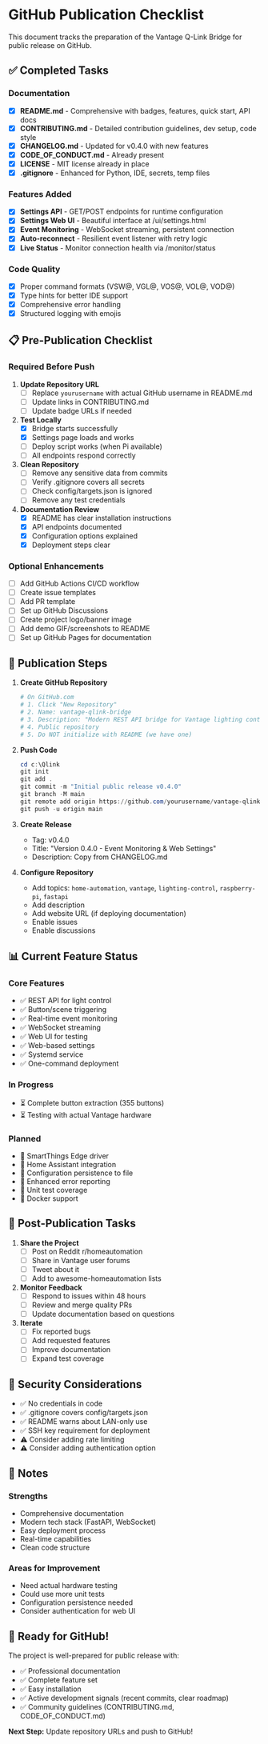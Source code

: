 # GitHub Publication Checklist

This document tracks the preparation of the Vantage Q-Link Bridge for public release on GitHub.

## ✅ Completed Tasks

### Documentation
- [x] **README.md** - Comprehensive with badges, features, quick start, API docs
- [x] **CONTRIBUTING.md** - Detailed contribution guidelines, dev setup, code style
- [x] **CHANGELOG.md** - Updated for v0.4.0 with new features
- [x] **CODE_OF_CONDUCT.md** - Already present
- [x] **LICENSE** - MIT license already in place
- [x] **.gitignore** - Enhanced for Python, IDE, secrets, temp files

### Features Added
- [x] **Settings API** - GET/POST endpoints for runtime configuration
- [x] **Settings Web UI** - Beautiful interface at /ui/settings.html
- [x] **Event Monitoring** - WebSocket streaming, persistent connection
- [x] **Auto-reconnect** - Resilient event listener with retry logic
- [x] **Live Status** - Monitor connection health via /monitor/status

### Code Quality
- [x] Proper command formats (VSW@, VGL@, VOS@, VOL@, VOD@)
- [x] Type hints for better IDE support
- [x] Comprehensive error handling
- [x] Structured logging with emojis

## 📋 Pre-Publication Checklist

### Required Before Push

1. **Update Repository URL**
   - [ ] Replace `yourusername` with actual GitHub username in README.md
   - [ ] Update links in CONTRIBUTING.md
   - [ ] Update badge URLs if needed

2. **Test Locally**
   - [x] Bridge starts successfully
   - [x] Settings page loads and works
   - [ ] Deploy script works (when Pi available)
   - [ ] All endpoints respond correctly

3. **Clean Repository**
   - [ ] Remove any sensitive data from commits
   - [ ] Verify .gitignore covers all secrets
   - [ ] Check config/targets.json is ignored
   - [ ] Remove any test credentials

4. **Documentation Review**
   - [x] README has clear installation instructions
   - [x] API endpoints documented
   - [x] Configuration options explained
   - [x] Deployment steps clear

### Optional Enhancements

- [ ] Add GitHub Actions CI/CD workflow
- [ ] Create issue templates
- [ ] Add PR template
- [ ] Set up GitHub Discussions
- [ ] Create project logo/banner image
- [ ] Add demo GIF/screenshots to README
- [ ] Set up GitHub Pages for documentation

## 🚀 Publication Steps

1. **Create GitHub Repository**
   ```bash
   # On GitHub.com
   # 1. Click "New Repository"
   # 2. Name: vantage-qlink-bridge
   # 3. Description: "Modern REST API bridge for Vantage lighting control systems"
   # 4. Public repository
   # 5. Do NOT initialize with README (we have one)
   ```

2. **Push Code**
   ```powershell
   cd c:\Qlink
   git init
   git add .
   git commit -m "Initial public release v0.4.0"
   git branch -M main
   git remote add origin https://github.com/yourusername/vantage-qlink-bridge.git
   git push -u origin main
   ```

3. **Create Release**
   - Tag: v0.4.0
   - Title: "Version 0.4.0 - Event Monitoring & Web Settings"
   - Description: Copy from CHANGELOG.md

4. **Configure Repository**
   - Add topics: `home-automation`, `vantage`, `lighting-control`, `raspberry-pi`, `fastapi`
   - Add description
   - Add website URL (if deploying documentation)
   - Enable issues
   - Enable discussions

## 📊 Current Feature Status

### Core Features
- ✅ REST API for light control
- ✅ Button/scene triggering
- ✅ Real-time event monitoring
- ✅ WebSocket streaming
- ✅ Web UI for testing
- ✅ Web-based settings
- ✅ Systemd service
- ✅ One-command deployment

### In Progress
- ⏳ Complete button extraction (355 buttons)
- ⏳ Testing with actual Vantage hardware

### Planned
- 📝 SmartThings Edge driver
- 📝 Home Assistant integration
- 📝 Configuration persistence to file
- 📝 Enhanced error reporting
- 📝 Unit test coverage
- 📝 Docker support

## 🎯 Post-Publication Tasks

1. **Share the Project**
   - [ ] Post on Reddit r/homeautomation
   - [ ] Share in Vantage user forums
   - [ ] Tweet about it
   - [ ] Add to awesome-homeautomation lists

2. **Monitor Feedback**
   - [ ] Respond to issues within 48 hours
   - [ ] Review and merge quality PRs
   - [ ] Update documentation based on questions

3. **Iterate**
   - [ ] Fix reported bugs
   - [ ] Add requested features
   - [ ] Improve documentation
   - [ ] Expand test coverage

## 🔐 Security Considerations

- ✅ No credentials in code
- ✅ .gitignore covers config/targets.json
- ✅ README warns about LAN-only use
- ✅ SSH key requirement for deployment
- ⚠️ Consider adding rate limiting
- ⚠️ Consider adding authentication option

## 📝 Notes

### Strengths
- Comprehensive documentation
- Modern tech stack (FastAPI, WebSocket)
- Easy deployment process
- Real-time capabilities
- Clean code structure

### Areas for Improvement
- Need actual hardware testing
- Could use more unit tests
- Configuration persistence needed
- Consider authentication for web UI

## 🎉 Ready for GitHub!

The project is well-prepared for public release with:
- ✅ Professional documentation
- ✅ Complete feature set
- ✅ Easy installation
- ✅ Active development signals (recent commits, clear roadmap)
- ✅ Community guidelines (CONTRIBUTING.md, CODE_OF_CONDUCT.md)

**Next Step:** Update repository URLs and push to GitHub!
